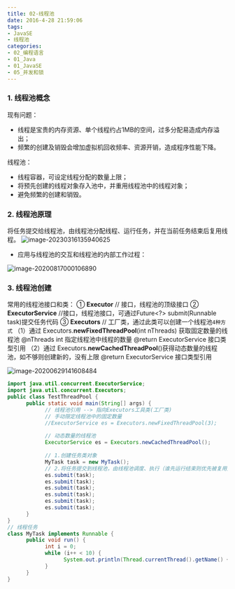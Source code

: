 ```yaml
---
title: 02-线程池
date: 2016-4-28 21:59:06
tags:
- JavaSE
- 线程池
categories: 
- 02_编程语言
- 01_Java
- 01_JavaSE
- 05_并发和锁
---
```


### 1. 线程池概念

现有问题：
* 线程是宝贵的内存资源、单个线程约占1MB的空间，过多分配易造成内存溢出；
* 频繁的创建及销毁会增加虚拟机回收频率、资源开销，造成程序性能下降。

线程池：
* 线程容器，可设定线程分配的数量上限；
* 将预先创建的线程对象存入池中，并重用线程池中的线程对象；
* 避免频繁的创建和销毁。



### 2. 线程池原理
将任务提交给线程池，由线程池分配线程、运行任务，并在当前任务结束后复用线程。
![image-20230316135940625](https://jy-imgs.oss-cn-beijing.aliyuncs.com/img/20230316135941.png)

* 应用与线程池的交互和线程池的内部工作过程：

![image-20200817000106890](https://jy-imgs.oss-cn-beijing.aliyuncs.com/img/20200817000108.png)

### 3. 线程池创建
常用的线程池接口和类：
① **Executor** // 接口，线程池的顶级接口
② **ExecutorService** //接口，线程池接口，可通过Future<?> submit(Runnable task)提交任务代码
③ **Executors** // 工厂类，通过此类可以创建一个线程池`4种方式`
（1）通过 Executors.**newFixedThreadPool**(int nThreads) 获取固定数量的线程池
    @nThreads int 指定线程池中线程的数量
    @return ExecutorService 接口类型引用
（2）通过 Executors.**newCachedThreadPool**()获得动态数量的线程池，如不够则创建新的，没有上限
    @return ExecutorService 接口类型引用

![image-20200629141608484](https://jy-imgs.oss-cn-beijing.aliyuncs.com/img/20200629141609.png)

```java
import java.util.concurrent.ExecutorService;
import java.util.concurrent.Executors;
public class TestThreadPool {
      public static void main(String[] args) {
            // 线程池引用 --> 指向Executors工具类(工厂类)
            // 手动限定线程池中的固定数量
            //ExecutorService es = Executors.newFixedThreadPool(3);
            
            // 动态数量的线程池
            ExecutorService es = Executors.newCachedThreadPool();
            
            // 1.创建任务类对象
            MyTask task = new MyTask();
            // 2.将任务提交到线程池，由线程池调度、执行（谁先运行结束则优先被复用）
            es.submit(task);
            es.submit(task);
            es.submit(task);
            es.submit(task);
            es.submit(task);
            es.submit(task);
      }
}
// 线程任务
class MyTask implements Runnable {
      public void run() {
            int i = 0;
            while (i++ < 10) {
                  System.out.println(Thread.currentThread().getName() +  ":" + i);
            }
      }
}
```

